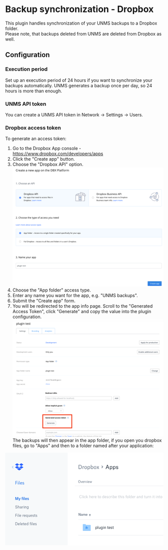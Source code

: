 # Backup synchronization - Dropbox
This plugin handles synchronization of your UNMS backups to a Dropbox folder.  
Please note, that backups deleted from UNMS are deleted from Dropbox as well.

## Configuration
### Execution period
Set up an execution period of 24 hours if you want to synchronize your backups automatically. UNMS generates a backup once per day, so 24 hours is more than enough.

### UNMS API token
You can create a UNMS API token in Network -> Settings -> Users.

### Dropbox access token
To generate an access token:
1. Go to the Dropbox App console - https://www.dropbox.com/developers/apps
2. Click the "Create app" button.
3. Choose the "Dropbox API" option.
![Dropbox Api](docs/images/dropbox-api.png)
4. Choose the "App folder" access type.
5. Enter any name you want for the app, e.g. "UNMS backups".
6. Submit the "Create app" form.
7. You will be redirected to the app info page. Scroll to the "Generated Access Token", click "Generate" and copy the value into the plugin configuration.
![Dropbox Api](docs/images/dropbox-token.png)
The backups will then appear in the app folder, if you open you dropbox files, go to "Apps" and then to a folder named after your application:

![Dropbox Api](docs/images/dropbox-apps.png)
